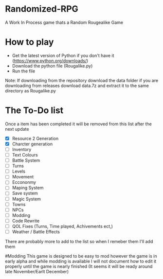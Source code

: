 # Randomized-RPG
A Work In Process game thats a Random Rougealike Game

# How to play
- Get the latest version of Python if you don't have it (https://www.python.org/downloads/)
- Download the python file (Rougalike.py)
- Run the file

Note: If downloading from the repository download the data folder if you are downloading from releases download data.7z
and extract it to the same directory as Rougalike.py

# The To-Do list
Once a item has been completed it will be removed from this list after the next update
- [x] Resource 2 Generation
- [x] Charcter generation
- [ ] Inventory
- [ ] Text Colours
- [ ] Battle System
- [ ] Turns
- [ ] Levels
- [ ] Movement
- [ ] Eccononmy
- [ ] Maping System
- [ ] Save system
- [ ] Magic System
- [ ] Towns
- [ ] NPCs
- [ ] Modding
- [ ] Code Rewrite
- [ ] QOL Fixes (Turns, Time played, Achivements ect,)
- [ ] Weather / Battle Effects

There are probably more to add to the list so when I remeber them I'll add them

#Modding
This game is designed to be easy to mod however the game is in early alpha and while modding is available I will not document how to edit it properly until the game is nearly finished (It seems it will be ready around late November/Earlt December)
